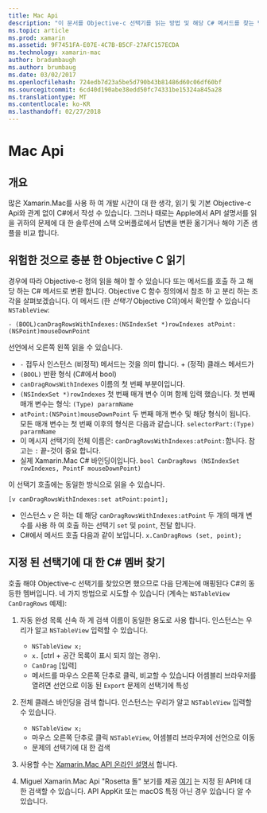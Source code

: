```yaml
---
title: Mac Api
description: "이 문서를 Objective-c 선택기를 읽는 방법 및 해당 C# 메서드를 찾는 방법을 설명 합니다."
ms.topic: article
ms.prod: xamarin
ms.assetid: 9F7451FA-E07E-4C7B-B5CF-27AFC157ECDA
ms.technology: xamarin-mac
author: bradumbaugh
ms.author: brumbaug
ms.date: 03/02/2017
ms.openlocfilehash: 724edb7d23a5be5d790b43b81486d60c06df60bf
ms.sourcegitcommit: 6cd40d190abe38edd50fc74331be15324a845a28
ms.translationtype: MT
ms.contentlocale: ko-KR
ms.lasthandoff: 02/27/2018
---
```

# <a name="mac-apis"></a>Mac Api

## <a name="overview"></a>개요

많은 Xamarin.Mac를 사용 하 여 개발 시간이 대 한 생각, 읽기 및 기본 Objective-c Api와 관계 없이 C#에서 작성 수 있습니다. 그러나 때로는 Apple에서 API 설명서를 읽을 귀하의 문제에 대 한 솔루션에 스택 오버플로에서 답변을 변환 옮기거나 해야 기존 샘플을 비교 합니다.

## <a name="reading-enough-objective-c-to-be-dangerous"></a>위험한 것으로 충분 한 Objective C 읽기

경우에 따라 Objective-c 정의 읽을 해야 할 수 있습니다 또는 메서드를 호출 하 고 해당 하는 C# 메서드로 변환 합니다. Objective C 함수 정의에서 참조 하 고 분리 하는 조각을 살펴보겠습니다. 이 메서드 (한 *선택기* Objective C의)에서 확인할 수 있습니다 `NSTableView`:

```objc
- (BOOL)canDragRowsWithIndexes:(NSIndexSet *)rowIndexes atPoint:(NSPoint)mouseDownPoint
```

선언에서 오른쪽 왼쪽 읽을 수 있습니다.

- `-` 접두사 인스턴스 (비정적) 메서드는 것을 의미 합니다. + (정적) 클래스 메서드가
- `(BOOL)` 반환 형식 (C#에서 bool)
- `canDragRowsWithIndexes` 이름의 첫 번째 부분이입니다.
- `(NSIndexSet *)rowIndexes` 첫 번째 매개 변수 이며 함께 입력 했습니다. 첫 번째 매개 변수는 형식: `(Type) pararmName`
- `atPoint:(NSPoint)mouseDownPoint` 두 번째 매개 변수 및 해당 형식이 됩니다. 모든 매개 변수는 첫 번째 이후의 형식은 다음과 같습니다. `selectorPart:(Type) pararmName`
- 이 메시지 선택기의 전체 이름은: `canDragRowsWithIndexes:atPoint:`합니다. 참고는 `:` 끝-것이 중요 합니다.
- 실제 Xamarin.Mac C# 바인딩이입니다. `bool CanDragRows (NSIndexSet rowIndexes, PointF mouseDownPoint)`

이 선택기 호출에는 동일한 방식으로 읽을 수 있습니다.

```objc
[v canDragRowsWithIndexes:set atPoint:point];
```

- 인스턴스 `v` 은 하는 데 해당 `canDragRowsWithIndexes:atPoint` 두 개의 매개 변수를 사용 하 여 호출 하는 선택기 `set` 및 `point`, 전달 합니다.
- C#에서 메서드 호출 다음과 같이 보입니다. `x.CanDragRows (set, point);`

<a name="finding_selector" />

## <a name="finding-the-c-member-for-a-given-selector"></a>지정 된 선택기에 대 한 C# 멤버 찾기

호출 해야 Objective-c 선택기를 찾았으면 했으므로 다음 단계는에 매핑된다 C#의 동등한 멤버입니다. 네 가지 방법으로 시도할 수 있습니다 (계속는 `NSTableView CanDragRows` 예제):

1. 자동 완성 목록 신속 하 게 검색 이름이 동일한 용도로 사용 합니다. 인스턴스는 우리가 알고 `NSTableView` 입력할 수 있습니다.

    - `NSTableView x;`
    - `x.` [ctrl + 공간 목록이 표시 되지 않는 경우).
    - `CanDrag` [입력]
    - 메서드를 마우스 오른쪽 단추로 클릭, 비교할 수 있습니다 어셈블리 브라우저를 열려면 선언으로 이동 된 `Export` 문제의 선택기에 특성

2. 전체 클래스 바인딩을 검색 합니다. 인스턴스는 우리가 알고 `NSTableView` 입력할 수 있습니다.

    - `NSTableView x;`
    - 마우스 오른쪽 단추로 클릭 `NSTableView`, 어셈블리 브라우저에 선언으로 이동
    - 문제의 선택기에 대 한 검색

3. 사용할 수는 [Xamarin.Mac API 온라인 설명서](https://developer.xamarin.com/api/root/monomac-lib/) 합니다.

4. Miguel Xamarin.Mac Api "Rosetta 돌" 보기를 제공 [여기](http://tirania.org/tmp/rosetta.html) 는 지정 된 API에 대 한 검색할 수 있습니다. API AppKit 또는 macOS 특정 아닌 경우 있습니다 알 수 있습니다.

<!--
Note: In some cases, the assembly browser can hit a bug where it will open but not jump to the right definition. Keep that tab open, switch back to your source code and try again.
Note: The assembly browser tricks currently only works with Xamarin.Mac Classic. This will be fixed in a future version.
-->

